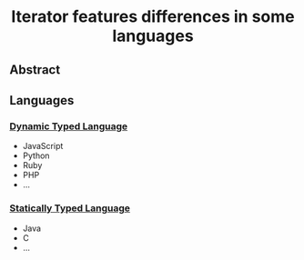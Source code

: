 <h1 align="center">Iterator features differences in some languages</h1>

## Abstract
## Languages
### [Dynamic Typed Language](https://en.wikipedia.org/wiki/Dynamic_programming_language)
- JavaScript
- Python
- Ruby
- PHP
- ...

### [Statically Typed Language](https://en.wikipedia.org/wiki/Type_system#Static_and_dynamic_type_checking_in_practice)
- Java
- C
- ...
